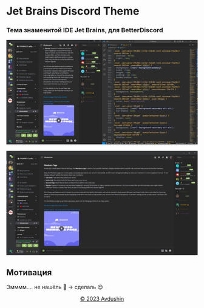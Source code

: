 # Jet Brains Discord Theme

### Тема знаменитой IDE Jet Brains, для BetterDiscord

![](./assets/img/code.jpg)

![](./assets/img/ds.jpg)

## Мотивация
Эмммм.... не нашёль 🥺 → сделаль 😌

<div align="center">
   <a href="https://github.com/Avdushin">© 2023 Avdushin</a>
</div>